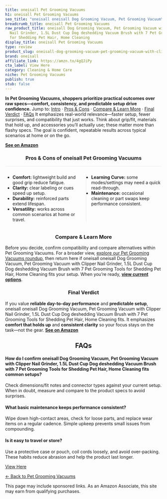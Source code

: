 ```yaml
---
title: oneisall Pet Grooming Vacuums
h1: oneisall Pet Grooming Vacuums
seo_title: "oneisall oneisall Dog Grooming Vacuum, Pet Grooming Vacuum\u2026"
breadcrumb_title: oneisall Pet Grooming Vacuums
raw_product_title: oneisall Dog Grooming Vacuum, Pet Grooming Vacuum with Clipper
  Nail Grinder, 1.5L Dust Cup Dog deshedding Vacuum Brush with 7 Pet Grooming Tools
  for Shedding Pet Hair, Home Cleaning
display_title: oneisall Pet Grooming Vacuums
type: review
product_slug: oneisall-dog-grooming-vacuum-pet-grooming-vacuum-with-clipper-nail-grin-8490eb93
brand: oneisall
affiliate_link: https://amzn.to/4gQJiPy
cta_label: View Here
category: Cleaning & Home Care
niche: Pet Grooming Vacuums
publish: true
stub: false
---
```


<div id="intro" class="full-width"><p><strong>In Pet Grooming Vacuums, shoppers prioritize practical outcomes over raw specs&mdash;comfort, consistency, and predictable setup drive confidence.</strong> Jump to: <a href="#intro">Intro</a> · <a href="#pros-cons">Pros &amp; Cons</a> · <a href="#compare-more">Compare &amp; Learn More</a> · <a href="#verdict">Final Verdict</a> · <a href="#faqs">FAQs</a> It emphasizes real-world relevance&mdash;faster setup, fewer surprises, and compatibility that just works. Think about grip/fit, materials that hold up, and accessories you’ll actually use; these matter more than flashy specs. The goal is confident, repeatable results across typical scenarios at home or on the go.</p><p><a href="https://amzn.to/4gQJiPy" rel="nofollow sponsored noopener" target="_blank"><strong>See on Amazon</strong></a></p></div>
<h3 id="pros-cons" style="text-align:center;">Pros &amp; Cons of oneisall Pet Grooming Vacuums</h3>
<div class="pc-grid" style="display:grid;grid-template-columns:1fr 1fr;gap:16px;border-top:1px solid #e5e7eb;padding-top:12px;">
  <ul>
    <li><strong>Comfort:</strong> lightweight build and good grip reduce fatigue.</li>
    <li><strong>Clarity:</strong> clear labeling or cues speed up setup.</li>
    <li><strong>Durability:</strong> reinforced parts extend lifespan.</li>
    <li><strong>Versatility:</strong> works across common scenarios at home or travel.</li>
  </ul>
  <ul style="border-left:1px solid #e5e7eb;padding-left:16px;">
    <li><strong>Learning Curve:</strong> some modes/settings may need a quick read-through.</li>
    <li><strong>Maintenance:</strong> occasional cleaning or part swaps keep performance consistent.</li>
  </ul>
</div>


<h3 id="compare-more" style="text-align:center;">Compare &amp; Learn More</h3>
<p>Before you decide, confirm compatibility and compare alternatives within Pet Grooming Vacuums. For a broader view, <a href="#">explore our Pet Grooming Vacuums roundup</a>, then return here if oneisall oneisall Dog Grooming Vacuum, Pet Grooming Vacuum with Clipper Nail Grinder, 1.5L Dust Cup Dog deshedding Vacuum Brush with 7 Pet Grooming Tools for Shedding Pet Hair, Home Cleaning fits your setup. When you’re ready, <a href="https://amzn.to/4gQJiPy" rel="nofollow sponsored noopener" target="_blank"><strong>view current options</strong></a>.</p>

<h3 id="verdict" style="text-align:center;">Final Verdict</h3>
<p>If you value <strong>reliable day-to-day performance</strong> and <strong>predictable setup</strong>, oneisall oneisall Dog Grooming Vacuum, Pet Grooming Vacuum with Clipper Nail Grinder, 1.5L Dust Cup Dog deshedding Vacuum Brush with 7 Pet Grooming Tools for Shedding Pet Hair, Home Cleaning fits. It emphasizes <strong>comfort that holds up</strong> and <strong>consistent clarity</strong> so your focus stays on the task&mdash;not the gear. <a href="https://amzn.to/4gQJiPy" rel="nofollow sponsored noopener" target="_blank"><strong>See on Amazon</strong></a></p>

<h2 id="faqs" style="text-align:center;">FAQs</h2>
<h4><strong>How do I confirm oneisall Dog Grooming Vacuum, Pet Grooming Vacuum with Clipper Nail Grinder, 1.5L Dust Cup Dog deshedding Vacuum Brush with 7 Pet Grooming Tools for Shedding Pet Hair, Home Cleaning fits common setups?</strong></h4>
<p>Check dimensions/fit notes and connector types against your current setup. When in doubt, measure and compare to the product specs to avoid surprises.</p>
<h4><strong>What basic maintenance keeps performance consistent?</strong></h4>
<p>Wipe down high-contact areas, check for loose parts, and replace wear items on a regular cadence. Simple upkeep prevents small issues from compounding.</p>
<h4><strong>Is it easy to travel or store?</strong></h4>
<p>Use a protective case or pouch, coil cords loosely, and avoid over-packing. These habits reduce abrasion and help the product last longer.</p>

<p><a class="btn" href="https://amzn.to/4gQJiPy" target="_blank" rel="nofollow sponsored noopener">View Here</a></p>
<p><a href="/roundups/cleaning-home-care/pet-grooming-vacuums/">← Back to Pet Grooming Vacuums</a></p>
<aside class="disclosure">This page may include sponsored links. As an Amazon Associate, this site may earn from qualifying purchases.</aside>
